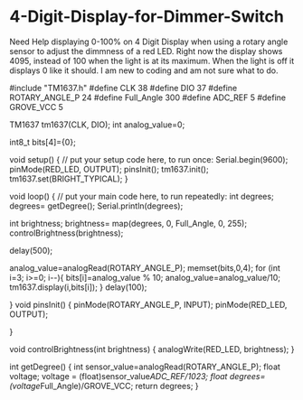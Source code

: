# 4-Digit-Display-for-Dimmer-Switch
Need Help displaying 0-100% on 4 Digit Display when using a rotary angle sensor to adjust the dimmness of a red LED. Right now the display shows 4095, instead of 100 when the light is at its maximum. When the light is off it displays 0 like it should. I am new to coding and am not sure what to do. 



#include "TM1637.h"
#define CLK 38
#define DIO 37
#define ROTARY_ANGLE_P  24
#define Full_Angle 300
#define ADC_REF 5
#define GROVE_VCC 5

TM1637 tm1637(CLK, DIO);
int analog_value=0;

int8_t bits[4]={0};

void setup() {
  // put your setup code here, to run once:
Serial.begin(9600);
pinMode(RED_LED, OUTPUT);
pinsInit();
tm1637.init();
tm1637.set(BRIGHT_TYPICAL);
}

void loop() {
  // put your main code here, to run repeatedly: 
  int degrees;
  degrees= getDegree();
  Serial.println(degrees);
  

  int brightness;
  brightness= map(degrees, 0, Full_Angle, 0, 255);
  controlBrightness(brightness);

  delay(500);

  
  analog_value=analogRead(ROTARY_ANGLE_P);
  memset(bits,0,4);
  for (int i=3; i>=0; i--){
    bits[i]=analog_value % 10;
  analog_value=analog_value/10;
  tm1637.display(i,bits[i]);
  }
  delay(100);
  
}
void pinsInit() {
  pinMode(ROTARY_ANGLE_P, INPUT);
  pinMode(RED_LED, OUTPUT);
  
}

void controlBrightness(int brightness) {
  analogWrite(RED_LED, brightness);
}

int getDegree()
{
  int sensor_value=analogRead(ROTARY_ANGLE_P);
  float voltage;
  voltage = (float)sensor_value*ADC_REF/1023;
  float degrees= (voltage*Full_Angle)/GROVE_VCC;
  return degrees;
}
